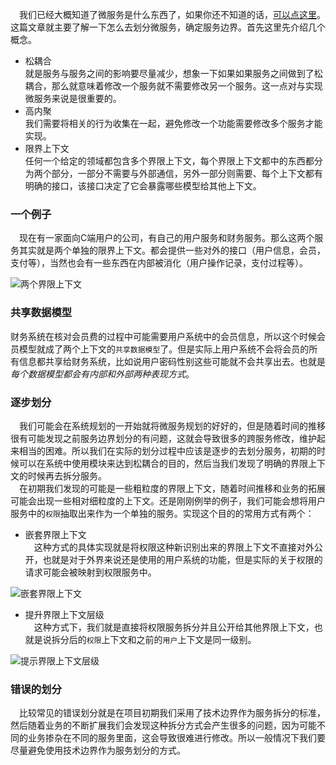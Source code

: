 &emsp;我们已经大概知道了微服务是什么东西了，如果你还不知道的话，[可以点这里](https://itweknow.cn/detail?id=48)。这篇文章就主要了解一下怎么去划分微服务，确定服务边界。首先这里先介绍几个概念。
* 松耦合  
  就是服务与服务之间的影响要尽量减少，想象一下如果如果服务之间做到了松耦合，那么就意味着修改一个服务就不需要修改另一个服务。这一点对与实现微服务来说是很重要的。
* 高内聚  
  我们需要将相关的行为收集在一起，避免修改一个功能需要修改多个服务才能实现。
* 限界上下文  
  任何一个给定的领域都包含多个界限上下文，每个界限上下文都中的东西都分为两个部分，一部分不需要与外部通信，另外一部分则需要、每个上下文都有明确的接口，该接口决定了它会暴露哪些模型给其他上下文。
### 一个例子
&emsp;现在有一家面向C端用户的公司，有自己的用户服务和财务服务。那么这两个服务其实就是两个单独的限界上下文。都会提供一些对外的接口（用户信息，会员，支付等），当然也会有一些东西在内部被消化（用户操作记录，支付过程等）。  

![两个界限上下文](https://g-blog.oss-cn-beijing.aliyuncs.com/image/51-01.png)
### 共享数据模型
财务系统在核对会员费的过程中可能需要用户系统中的会员信息，所以这个时候会员模型就成了两个上下文的`共享数据模型`了。但是实际上用户系统不会将会员的所有信息都共享给财务系统，比如说用户密码性别这些可能就不会共享出去。也就是*每个数据模型都会有内部和外部两种表现方式*。
### 逐步划分
&emsp;我们可能会在系统规划的一开始就将微服务规划的好好的，但是随着时间的推移很有可能发现之前服务边界划分的有问题，这就会导致很多的跨服务修改，维护起来相当的困难。所以我们在实际的划分过程中应该是逐步的去划分服务，初期的时候可以在系统中使用模块来达到松耦合的目的，然后当我们发现了明确的界限上下文的时候再去拆分服务。  
&emsp;在初期我们发现的可能是一些粗粒度的界限上下文，随着时间推移和业务的拓展可能会出现一些相对细粒度的上下文。还是刚刚例举的例子，我们可能会想将用户服务中的`权限`抽取出来作为一个单独的服务。实现这个目的的常用方式有两个：
* 嵌套界限上下文  
&emsp;这种方式的具体实现就是将权限这种新识别出来的界限上下文不直接对外公开，也就是对于外界来说还是使用的用户系统的功能，但是实际的关于权限的请求可能会被映射到权限服务中。  

![嵌套界限上下文](https://g-blog.oss-cn-beijing.aliyuncs.com/image/51-02.png)
* 提升界限上下文层级  
&emsp;这种方式下，我们就是直接将权限服务拆分并且公开给其他界限上下文，也就是说拆分后的`权限`上下文和之前的`用户`上下文是同一级别。  

![提示界限上下文层级](https://g-blog.oss-cn-beijing.aliyuncs.com/image/51-03.png)
### 错误的划分
&emsp;比较常见的错误划分就是在项目初期我们采用了技术边界作为服务拆分的标准，然后随着业务的不断扩展我们会发现这种拆分方式会产生很多的问题，因为可能不同的业务掺杂在不同的服务里面，这会导致很难进行修改。所以一般情况下我们要尽量避免使用技术边界作为服务划分的方式。